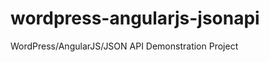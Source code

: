 wordpress-angularjs-jsonapi
===========================

WordPress/AngularJS/JSON API Demonstration Project
